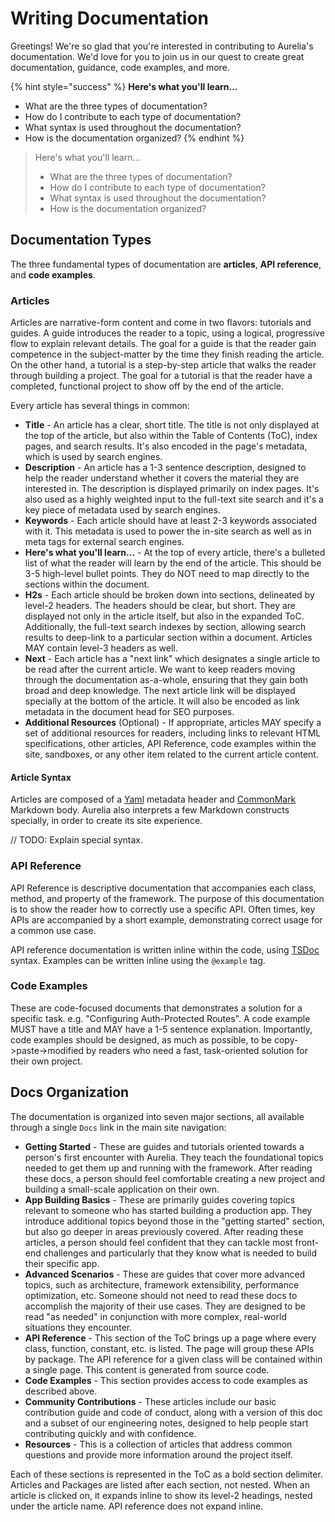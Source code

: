 # Writing Documentation

Greetings! We're so glad that you're interested in contributing to Aurelia's documentation. We'd love for you to join us in our quest to create great documentation, guidance, code examples, and more.

{% hint style="success" %}
**Here's what you'll learn...**
  * What are the three types of documentation?
  * How do I contribute to each type of documentation?
  * What syntax is used throughout the documentation?
  * How is the documentation organized?
{% endhint %}

> Here's what you'll learn...
> * What are the three types of documentation?
> * How do I contribute to each type of documentation?
> * What syntax is used throughout the documentation?
> * How is the documentation organized?

## Documentation Types

The three fundamental types of documentation are **articles**, **API reference**, and **code examples**.

### Articles

Articles are narrative-form content and come in two flavors: tutorials and guides. A guide introduces the reader to a topic, using a logical, progressive flow to explain relevant details. The goal for a guide is that the reader gain competence in the subject-matter by the time they finish reading the article. On the other hand, a tutorial is a step-by-step article that walks the reader through building a project. The goal for a tutorial is that the reader have a completed, functional project to show off by the end of the article.

Every article has several things in common:

* **Title** - An article has a clear, short title. The title is not only displayed at the top of the article, but also within the Table of Contents (ToC), index pages, and search results. It's also encoded in the page's metadata, which is used by search engines.
* **Description** - An article has a 1-3 sentence description, designed to help the reader understand whether it covers the material they are interested in. The description is displayed primarily on index pages. It's also used as a highly weighted input to the full-text site search and it's a key piece of metadata used by search engines.
* **Keywords** - Each article should have at least 2-3 keywords associated with it. This metadata is used to power the in-site search as well as in meta tags for external search engines.
* **Here's what you'll learn...** - At the top of every article, there's a bulleted list of what the reader will learn by the end of the article. This should be 3-5 high-level bullet points. They do NOT need to map directly to the sections within the document.
* **H2s** - Each article should be broken down into sections, delineated by level-2 headers. The headers should be clear, but short. They are displayed not only in the article itself, but also in the expanded ToC. Additionally, the full-text search indexes by section, allowing search results to deep-link to a particular section within a document. Articles MAY contain level-3 headers as well.
* **Next** - Each article has a "next link" which designates a single article to be read after the current article. We want to keep readers moving through the documentation as-a-whole, ensuring that they gain both broad and deep knowledge. The next article link will be displayed specially at the bottom of the article. It will also be encoded as link metadata in the document head for SEO purposes.
* **Additional Resources** (Optional) - If appropriate, articles MAY specify a set of additional resources for readers, including links to relevant HTML specifications, other articles, API Reference, code examples within the site, sandboxes, or any other item related to the current article content.

#### Article Syntax

Articles are composed of a [Yaml](https://yaml.org/) metadata header and [CommonMark](https://commonmark.org/) Markdown body. Aurelia also interprets a few Markdown constructs specially, in order to create its site experience.

// TODO: Explain special syntax.

### API Reference

API Reference is descriptive documentation that accompanies each class, method, and property of the framework. The purpose of this documentation is to show the reader how to correctly use a specific API. Often times, key APIs are accompanied by a short example, demonstrating correct usage for a common use case.

API reference documentation is written inline within the code, using [TSDoc](https://github.com/Microsoft/tsdoc) syntax. Examples can be written inline using the `@example` tag.

### Code Examples

These are code-focused documents that demonstrates a solution for a specific task. e.g. "Configuring Auth-Protected Routes". A code example MUST have a title and MAY have a 1-5 sentence explanation. Importantly, code examples should be designed, as much as possible, to be copy->paste->modified by readers who need a fast, task-oriented solution for their own project.

## Docs Organization

The documentation is organized into seven major sections, all available through a single `Docs` link in the main site navigation:

* **Getting Started** - These are guides and tutorials oriented towards a person's first encounter with Aurelia. They teach the foundational topics needed to get them up and running with the framework. After reading these docs, a person should feel comfortable creating a new project and building a small-scale application on their own.
* **App Building Basics** - These are primarily guides covering topics relevant to someone who has started building a production app. They introduce additional topics beyond those in the "getting started" section, but also go deeper in areas previously covered. After reading these articles, a person should feel confident that they can tackle most front-end challenges and particularly that they know what is needed to build their specific app.
* **Advanced Scenarios** - These are guides that cover more advanced topics, such as architecture, framework extensibility, performance optimization, etc. Someone should not need to read these docs to accomplish the majority of their use cases. They are designed to be read "as needed" in conjunction with more complex, real-world situations they encounter.
* **API Reference** - This section of the ToC brings up a page where every class, function, constant, etc. is listed. The page will group these APIs by package. The API reference for a given class will be contained within a single page. This content is generated from source code.
* **Code Examples** - This section provides access to code examples as described above.
* **Community Contributions** - These articles include our basic contribution guide and code of conduct, along with a version of this doc and a subset of our engineering notes, designed to help people start contributing quickly and with confidence.
* **Resources** - This is a collection of articles that address common questions and provide more information around the project itself.

Each of these sections is represented in the ToC as a bold section delimiter. Articles and Packages are listed after each section, not nested. When an article is clicked on, it expands inline to show its level-2 headings, nested under the article name. API reference does not expand inline.

